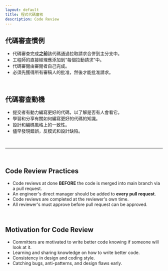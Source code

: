 ```yaml
---
layout: default
title: 程式代碼審核
description: Code Review
---
```


## 代碼審查慣例

* 代碼審查完成**之前**該代碼通過拉取請求合併到主分支中。
* 工程師的直接經理應添加到“每個拉動請求”中。
* 代碼審閱由審閱者​​自己完成。
* 必須先獲得所有審稿人的批准，然後才能批准請求。

<br>

## 代碼審查動機

* 提交者有動力編寫更好的代碼，以了解是否有人會看它。
* 學習和分享有關如何編寫更好的代碼的知識。
* 設計和編碼風格上的一致性。
* 儘早發現錯誤，反模式和設計缺陷。

<br>

---

<br>

## Code Review Practices

* Code reviews at done **BEFORE** the code is merged into main branch via a pull request.
* An engineer's direct manager should be added to **every pull request**.
* Code reviews are completed at the reviewer's own time.
* All reviewer's must approve before pull request can be approved.

<br>

## Motivation for Code Review

* Committers are motivated to write better code knowing if someone will look at it.
* Learning and sharing knowledge on how to write better code.
* Consistency in design and coding style.
* Catching bugs, anti-patterns, and design flaws early.